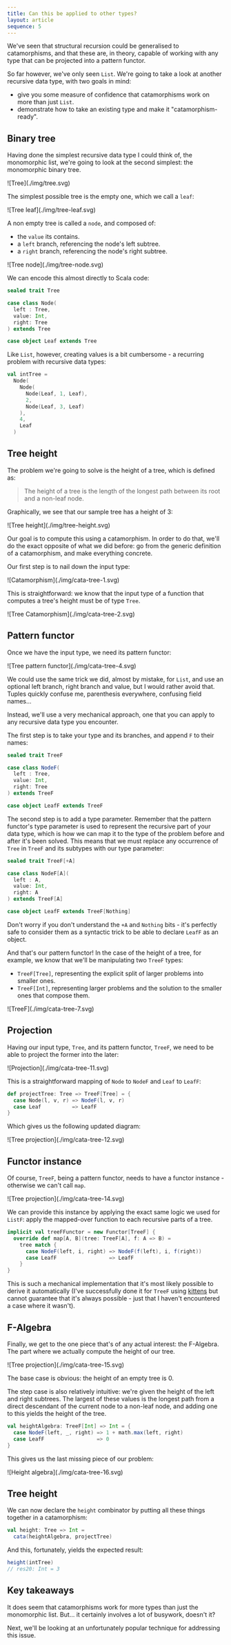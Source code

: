 ```yaml
---
title: Can this be applied to other types?
layout: article
sequence: 5
---
```


We've seen that structural recursion could be generalised to catamorphisms, and that these are, in theory, capable of working with any type that can be projected into a pattern functor.

So far however, we've only seen `List`. We're going to take a look at another recursive data type, with two goals in mind:
- give you some measure of confidence that catamorphisms work on more than just `List`.
- demonstrate how to take an existing type and make it "catamorphism-ready".

## Binary tree

Having done the simplest recursive data type I could think of, the monomorphic list, we're going to look at the second simplest: the monomorphic binary tree.

<span class="figure">
![Tree](./img/tree.svg)
</span>

The simplest possible tree is the empty one, which we call a `leaf`:

<span class="figure">
![Tree leaf](./img/tree-leaf.svg)
</span>


A non empty tree is called a `node`, and composed of:
- the `value` its contains.
- a `left` branch, referencing the node's left subtree.
- a `right` branch, referencing the node's right subtree.

<span class="figure">
![Tree node](./img/tree-node.svg)
</span>

We can encode this almost directly to Scala code:

```scala
sealed trait Tree

case class Node(
  left : Tree,
  value: Int,
  right: Tree
) extends Tree

case object Leaf extends Tree
```

Like `List`, however, creating values is a bit cumbersome - a recurring problem with recursive data types:

```scala
val intTree =
  Node(
    Node(
      Node(Leaf, 1, Leaf),
      2,
      Node(Leaf, 3, Leaf)
    ),
    4,
    Leaf
  )
```

## Tree height

The problem we're going to solve is the height of a tree, which is defined as:

> The height of a tree is the length of the longest path between its root and a non-leaf node.

Graphically, we see that our sample tree has a height of 3:

<span class="figure">
![Tree height](./img/tree-height.svg)
</span>

Our goal is to compute this using a catamorphism. In order to do that, we'll do the exact opposite of what we did before: go from the generic definition of a catamorphism, and make everything concrete.

Our first step is to nail down the input type:

<span class="figure">
![Catamorphism](./img/cata-tree-1.svg)
</span>

This is straightforward: we know that the input type of a function that computes a tree's height must be of type `Tree`.

<span class="figure">
![Tree Catamorphism](./img/cata-tree-2.svg)
</span>

## Pattern functor

Once we have the input type, we need its pattern functor:

<span class="figure">
![Tree pattern functor](./img/cata-tree-4.svg)
</span>

We could use the same trick we did, almost by mistake, for `List`, and use an optional left branch, right branch and value, but I would rather avoid that. Tuples quickly confuse me, parenthesis everywhere, confusing field names...

Instead, we'll use a very mechanical approach, one that you can apply to any recursive data type you encounter.

The first step is to take your type and its branches, and append `F` to their names:

```scala
sealed trait TreeF

case class NodeF(
  left : Tree,
  value: Int,
  right: Tree
) extends TreeF

case object LeafF extends TreeF
```

The second step is to add a type parameter. Remember that the pattern functor's type parameter is used to represent the recursive part of your data type, which is how we can map it to the type of the problem before and after it's been solved. This means that we must replace any occurrence of `Tree` in `TreeF` and its subtypes with our type parameter:

```scala
sealed trait TreeF[+A]

case class NodeF[A](
  left : A,
  value: Int,
  right: A
) extends TreeF[A]

case object LeafF extends TreeF[Nothing]
```

Don't worry if you don't understand the `+A` and `Nothing` bits - it's perfectly safe to consider them as a syntactic trick to be able to declare `LeafF` as an object.

And that's our pattern functor! In the case of the height of a tree, for example, we know that we'll be manipulating two `TreeF` types:
- `TreeF[Tree]`, representing the explicit split of larger problems into smaller ones.
- `TreeF[Int]`, representing larger problems and the solution to the smaller ones that compose them.


<span class="figure">
![TreeF](./img/cata-tree-7.svg)
</span>

## Projection

Having our input type, `Tree`, and its pattern functor, `TreeF`, we need to be able to project the former into the later:

<span class="figure">
![Projection](./img/cata-tree-11.svg)
</span>

This is a straightforward mapping of `Node` to `NodeF` and `Leaf` to `LeafF`:

```scala
def projectTree: Tree => TreeF[Tree] = {
  case Node(l, v, r) => NodeF(l, v, r)
  case Leaf          => LeafF
}
```

Which gives us the following updated diagram:

<span class="figure">
![Tree projection](./img/cata-tree-12.svg)
</span>

## Functor instance

Of course, `TreeF`, being a pattern functor, needs to have a functor instance - otherwise we can't call `map`.

<span class="figure">
![Tree projection](./img/cata-tree-14.svg)
</span>

We can provide this instance by applying the exact same logic we used for `ListF`: apply the mapped-over function to each recursive parts of a tree.

```scala
implicit val treeFFunctor = new Functor[TreeF] {
  override def map[A, B](tree: TreeF[A], f: A => B) =
    tree match {
      case NodeF(left, i, right) => NodeF(f(left), i, f(right))
      case LeafF                 => LeafF
    }
}
```

This is such a mechanical implementation that it's most likely possible to derive it automatically (I've successfully done it for `TreeF` using [kittens](https://github.com/typelevel/kittens) but cannot guarantee that it's always possible - just that I haven't encountered a case where it wasn't).


## F-Algebra

Finally, we get to the one piece that's of any actual interest: the F-Algebra. The part where we actually compute the height of our tree.

<span class="figure">
![Tree projection](./img/cata-tree-15.svg)
</span>

The base case is obvious: the height of an empty tree is 0.

The step case is also relatively intuitive: we're given the height of the left and right subtrees. The largest of these values is the longest path from a direct descendant of the current node to a non-leaf node, and adding one to this yields the height of the tree.


```scala
val heightAlgebra: TreeF[Int] => Int = {
  case NodeF(left, _, right) => 1 + math.max(left, right)
  case LeafF                 => 0
}
```

This gives us the last missing piece of our problem:

<span class="figure">
![Height algebra](./img/cata-tree-16.svg)
</span>


## Tree height

We can now declare the `height` combinator by putting all these things together in a catamorphism:

```scala
val height: Tree => Int =
  cata(heightAlgebra, projectTree)
```

And this, fortunately, yields the expected result:

```scala
height(intTree)
// res20: Int = 3
```

## Key takeaways

It does seem that catamorphisms work for more types than just the monomorphic list. But... it certainly involves a lot of busywork, doesn't it?

Next, we'll be looking at an unfortunately popular technique for addressing this issue.
